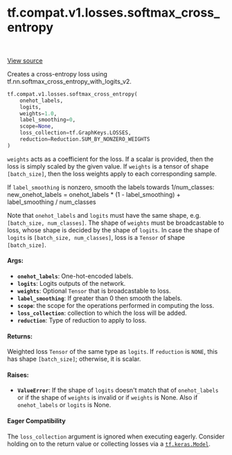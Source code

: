 <div itemscope itemtype="http://developers.google.com/ReferenceObject">
<meta itemprop="name" content="tf.compat.v1.losses.softmax_cross_entropy" />
<meta itemprop="path" content="Stable" />
</div>

# tf.compat.v1.losses.softmax_cross_entropy

<!-- Insert buttons -->

<table class="tfo-notebook-buttons tfo-api" align="left">
</table>

<a target="_blank" href="/code/stable/tensorflow/python/ops/losses/losses_impl.py">View source</a>



<!-- Start diff -->
Creates a cross-entropy loss using tf.nn.softmax_cross_entropy_with_logits_v2.

``` python
tf.compat.v1.losses.softmax_cross_entropy(
    onehot_labels,
    logits,
    weights=1.0,
    label_smoothing=0,
    scope=None,
    loss_collection=tf.GraphKeys.LOSSES,
    reduction=Reduction.SUM_BY_NONZERO_WEIGHTS
)
```



<!-- Placeholder for "Used in" -->

`weights` acts as a coefficient for the loss. If a scalar is provided,
then the loss is simply scaled by the given value. If `weights` is a
tensor of shape `[batch_size]`, then the loss weights apply to each
corresponding sample.

If `label_smoothing` is nonzero, smooth the labels towards 1/num_classes:
    new_onehot_labels = onehot_labels * (1 - label_smoothing)
                        + label_smoothing / num_classes

Note that `onehot_labels` and `logits` must have the same shape,
e.g. `[batch_size, num_classes]`. The shape of `weights` must be
broadcastable to loss, whose shape is decided by the shape of `logits`.
In case the shape of `logits` is `[batch_size, num_classes]`, loss is
a `Tensor` of shape `[batch_size]`.

#### Args:


* <b>`onehot_labels`</b>: One-hot-encoded labels.
* <b>`logits`</b>: Logits outputs of the network.
* <b>`weights`</b>: Optional `Tensor` that is broadcastable to loss.
* <b>`label_smoothing`</b>: If greater than 0 then smooth the labels.
* <b>`scope`</b>: the scope for the operations performed in computing the loss.
* <b>`loss_collection`</b>: collection to which the loss will be added.
* <b>`reduction`</b>: Type of reduction to apply to loss.


#### Returns:

Weighted loss `Tensor` of the same type as `logits`. If `reduction` is
`NONE`, this has shape `[batch_size]`; otherwise, it is scalar.



#### Raises:


* <b>`ValueError`</b>: If the shape of `logits` doesn't match that of `onehot_labels`
  or if the shape of `weights` is invalid or if `weights` is None.  Also if
  `onehot_labels` or `logits` is None.



#### Eager Compatibility
The `loss_collection` argument is ignored when executing eagerly. Consider
holding on to the return value or collecting losses via a <a href="../../../../tf/keras/Model.md"><code>tf.keras.Model</code></a>.

